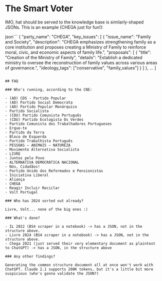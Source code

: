 # The Smart Voter

IMO, hat should be served to the knowledge base is similarly-shaped JSONs. This is an example (CHEGA just for fun!):

json```
{
  "party_name": "CHEGA",
  "key_issues": [
    {
      "issue_name": "Family and Society",
      "description": "CHEGA emphasizes strengthening family as a core institution and proposes creating a Ministry of Family to reinforce moral, civic, and economic aspects of family life.",
      "proposals": [
        {
          "title": "Creation of the Ministry of Family",
          "details": "Establish a dedicated ministry to oversee the reconstruction of family values across various areas of governance.",
          "ideology_tags": ["conservative", "family_values"]
        }
      ]
    },
    ...
  ]
```

## FAQ

### Who's running, according to the CNE:

- (AD) CDS - Partido Popular
- (AD) Partido Social Democrata
- (AD) Partido Popular Monárquico
- Partido Socialista
- (CDU) Partido Comunista Português
- (CDU) Partido Ecologista Os Verdes
- Partido Comunista dos Trabalhadores Portugueses
- Ergue-te
- Partido da Terra
- Bloco de Esquerda
- Partido Trabalhista Português
- PESSOAS – ANIMAIS – NATUREZA
- Movimento Alternativa Socialista
- LIVRE
- Juntos pelo Povo
- ALTERNATIVA DEMOCRÁTICA NACIONAL
- Nós, Cidadãos!
- Partido Unido dos Reformados e Pensionistas
- Iniciativa Liberal
- Aliança
- CHEGA
- Reagir Incluir Reciclar
- Volt Portugal

### Who has 2024 sorted out already?

Livre, Volt... none of the big ones :)

### What's done?

- IL 2022 (BS4 scraper in a notebook) -> has a JSON, not in the structure above.
- Livre 2024 (BS4 scraper in a notebook) -> has a JSON, not in the structure above.
- Chega 2021 (just served their very elementary document as plaintext to ChatGPT) -> has a JSON, in the structure above

### Any other findings?

Generating the common structure document all at once won't work with ChatGPT. Claude 2.1 supports 200K tokens, but it's a little bit more suspicious (who's gonna validate the JSON?)
